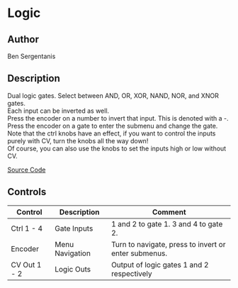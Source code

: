 # Logic

## Author

Ben Sergentanis

## Description

Dual logic gates. Select between AND, OR, XOR, NAND, NOR, and XNOR gates.  
Each input can be inverted as well.  
Press the encoder on a number to invert that input. This is denoted with a -.  
Press the encoder on a gate to enter the submenu and change the gate.  
Note that the ctrl knobs have an effect, if you want to control the inputs purely with CV, turn the knobs all the way down!  
Of course, you can also use the knobs to set the inputs high or low without CV.  

[Source Code](https://github.com/electro-smith/DaisyExamples/tree/master/patch/logic)

## Controls
| Control | Description | Comment |
| --- | --- | --- |
| Ctrl 1 - 4 | Gate Inputs | 1 and 2 to gate 1. 3 and 4 to gate 2. |
| Encoder | Menu Navigation | Turn to navigate, press to invert or enter submenus. |
| CV Out 1 - 2 | Logic Outs | Output of logic gates 1 and 2 respectively |



